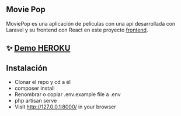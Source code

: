 
## Movie Pop

MoviePop es una aplicación de películas con una api desarrollada con Laravel y su frontend con React en este proyecto [frontend](https://github.com/abelcg/moviepop).
## ✨ [Demo HEROKU](https://moviepop-backend.herokuapp.com/)

## Instalación

- Clonar el repo y cd a él
- composer install
- Renombrar o copiar .env.example file a .env
- php artisan serve 
- Visit http://127.0.0.1:8000/ in your browser



